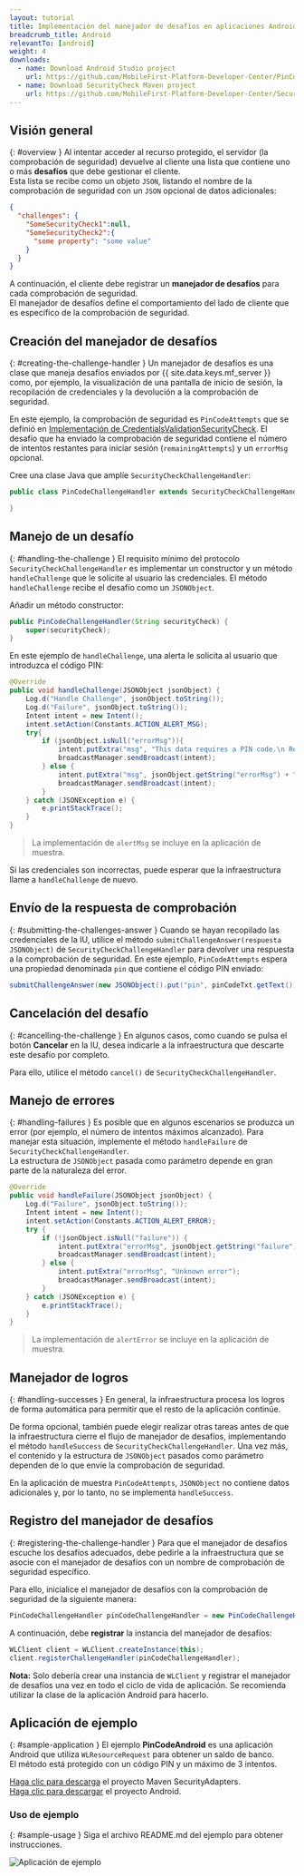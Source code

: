 ```yaml
---
layout: tutorial
title: Implementación del manejador de desafíos en aplicaciones Android
breadcrumb_title: Android
relevantTo: [android]
weight: 4
downloads:
  - name: Download Android Studio project
    url: https://github.com/MobileFirst-Platform-Developer-Center/PinCodeAndroid/tree/release80
  - name: Download SecurityCheck Maven project
    url: https://github.com/MobileFirst-Platform-Developer-Center/SecurityCheckAdapters/tree/release80
---
```

<!-- NLS_CHARSET=UTF-8 -->
## Visión general
{: #overview }
Al intentar acceder al recurso protegido, el servidor (la comprobación de seguridad) devuelve al cliente una lista que contiene uno o más **desafíos** que debe gestionar el cliente.  
Esta lista se recibe como un objeto `JSON`, listando el nombre de la comprobación de seguridad con un `JSON` opcional de datos adicionales:

```json
{
  "challenges": {
    "SomeSecurityCheck1":null,
    "SomeSecurityCheck2":{
      "some property": "some value"
    }
  }
}
```

A continuación, el cliente debe registrar un **manejador de desafíos** para cada comprobación de seguridad.  
El manejador de desafíos define el comportamiento del lado de cliente que es específico de la comprobación de seguridad.

## Creación del manejador de desafíos
{: #creating-the-challenge-handler }
Un manejador de desafíos es una clase que maneja desafíos enviados por {{ site.data.keys.mf_server }} como, por ejemplo, la visualización de una pantalla de inicio de sesión, la recopilación de credenciales y la devolución a la comprobación de seguridad.

En este ejemplo, la comprobación de seguridad es `PinCodeAttempts` que se definió en [Implementación de CredentialsValidationSecurityCheck](../security-check). El desafío que ha enviado la comprobación de seguridad contiene el número de intentos restantes para iniciar sesión (`remainingAttempts`) y un `errorMsg` opcional.

Cree una clase Java que amplíe `SecurityCheckChallengeHandler`:

```java
public class PinCodeChallengeHandler extends SecurityCheckChallengeHandler {

}
```

## Manejo de un desafío
{: #handling-the-challenge }
El requisito mínimo del protocolo `SecurityCheckChallengeHandler` es implementar un constructor y un método `handleChallenge` que le solicite al usuario las credenciales. El método `handleChallenge` recibe el desafío como un `JSONObject`.

Añadir un método constructor:

```java
public PinCodeChallengeHandler(String securityCheck) {
    super(securityCheck);
}
```

En este ejemplo de `handleChallenge`, una alerta le solicita al usuario que introduzca el código PIN:

```java
@Override
public void handleChallenge(JSONObject jsonObject) {
    Log.d("Handle Challenge", jsonObject.toString());
    Log.d("Failure", jsonObject.toString());
    Intent intent = new Intent();
    intent.setAction(Constants.ACTION_ALERT_MSG);
    try{
        if (jsonObject.isNull("errorMsg")){
            intent.putExtra("msg", "This data requires a PIN code.\n Remaining attempts: " + jsonObject.getString("remainingAttempts"));
            broadcastManager.sendBroadcast(intent);
        } else {
            intent.putExtra("msg", jsonObject.getString("errorMsg") + "\nRemaining attempts: " + jsonObject.getString("remainingAttempts"));
            broadcastManager.sendBroadcast(intent);
        }
    } catch (JSONException e) {
        e.printStackTrace();
    }
}

```

> La implementación de `alertMsg` se incluye en la aplicación de muestra.

Si las credenciales son incorrectas, puede esperar que la infraestructura llame a `handleChallenge` de nuevo.

## Envío de la respuesta de comprobación
{: #submitting-the-challenges-answer }
Cuando se hayan recopilado las credenciales de la IU, utilice el método `submitChallengeAnswer(respuesta JSONObject)` de `SecurityCheckChallengeHandler` para devolver una respuesta a la comprobación de seguridad. En este ejemplo, `PinCodeAttempts` espera una propiedad denominada `pin` que contiene el código PIN enviado:

```java
submitChallengeAnswer(new JSONObject().put("pin", pinCodeTxt.getText()));
```

## Cancelación del desafío
{: #cancelling-the-challenge }
En algunos casos, como cuando se pulsa el botón **Cancelar** en la IU, desea indicarle a la infraestructura que descarte este desafío por completo.

Para ello, utilice el método `cancel()` de `SecurityCheckChallengeHandler`.

## Manejo de errores
{: #handling-failures }
Es posible que en algunos escenarios se produzca un error (por ejemplo, el número de intentos máximos alcanzado). Para manejar esta situación, implemente el método `handleFailure` de `SecurityCheckChallengeHandler`.  
La estructura de `JSONObject` pasada como parámetro depende en gran parte de la naturaleza del error.

```java
@Override
public void handleFailure(JSONObject jsonObject) {
    Log.d("Failure", jsonObject.toString());
    Intent intent = new Intent();
    intent.setAction(Constants.ACTION_ALERT_ERROR);
    try {
        if (!jsonObject.isNull("failure")) {
            intent.putExtra("errorMsg", jsonObject.getString("failure"));
            broadcastManager.sendBroadcast(intent);
        } else {
            intent.putExtra("errorMsg", "Unknown error");
            broadcastManager.sendBroadcast(intent);
        }
    } catch (JSONException e) {
        e.printStackTrace();
    }
}
```

> La implementación de `alertError` se incluye en la aplicación de muestra.

## Manejador de logros
{: #handling-successes }
En general, la infraestructura procesa los logros de forma automática para permitir que el resto de la aplicación continúe.

De forma opcional, también puede elegir realizar otras tareas antes de que la infraestructura cierre el flujo de manejador de desafíos, implementando el método `handleSuccess` de `SecurityCheckChallengeHandler`. Una vez más, el contenido y la estructura de `JSONObject` pasados como parámetro dependen de lo que envíe la comprobación de seguridad.

En la aplicación de muestra `PinCodeAttempts`, `JSONObject` no contiene datos adicionales y, por lo tanto, no se implementa `handleSuccess`.

## Registro del manejador de desafíos
{: #registering-the-challenge-handler }
Para que el manejador de desafíos escuche los desafíos adecuados, debe pedirle a la infraestructura que se asocie con el manejador de desafíos con un nombre de comprobación de seguridad específico.

Para ello, inicialice el manejador de desafíos con la comprobación de seguridad de la siguiente manera:

```java
PinCodeChallengeHandler pinCodeChallengeHandler = new PinCodeChallengeHandler("PinCodeAttempts", this);
```

A continuación, debe **registrar** la instancia del manejador de desafíos:

```java
WLClient client = WLClient.createInstance(this);
client.registerChallengeHandler(pinCodeChallengeHandler);
```

**Nota:** Solo debería crear una instancia de `WLClient` y registrar el manejador de desafíos una vez en todo el ciclo de vida de aplicación. Se recomienda utilizar la clase de la aplicación Android para hacerlo.

## Aplicación de ejemplo
{: #sample-application }
El ejemplo **PinCodeAndroid** es una aplicación Android que utiliza `WLResourceRequest` para obtener un saldo de banco.  
El método está protegido con un código PIN y un máximo de 3 intentos.

[Haga clic para descarga](https://github.com/MobileFirst-Platform-Developer-Center/SecurityCheckAdapters/tree/release80) el proyecto Maven SecurityAdapters.  
[Haga clic para descargar](https://github.com/MobileFirst-Platform-Developer-Center/PinCodeAndroid/tree/release80) el proyecto Android.

### Uso de ejemplo
{: #sample-usage }
Siga el archivo README.md del ejemplo para obtener instrucciones.

![Aplicación de ejemplo](sample-application-android.png)

